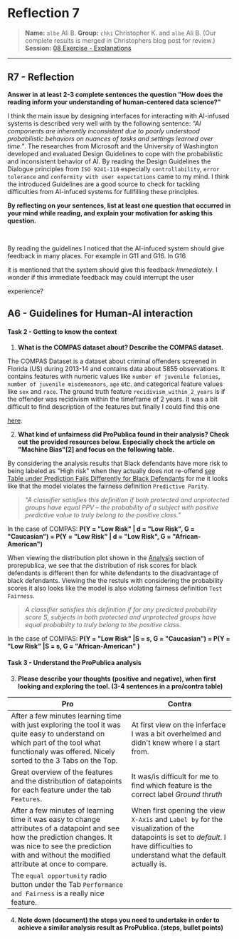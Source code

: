 # Reflection 7
> **Name:** `albe` Ali B. 
> **Group:** `chki` Christopher K. and `albe` Ali B. (Our complete results is merged in Christophers blog post for review.)
> **Session:** [08 Exercise - Explanations](https://github.com/FUB-HCC/hcds-winter-2020/wiki/08_exercise)   
----

## R7 - Reflection


**Answer in at least 2-3 complete sentences the question "How does the reading inform your understanding of human-centered data science?"**<br>

I think the main issue by designing interfaces for interacting with AI-infused systems is described very well with by the following sentence: *"AI components are inherently inconsistent due to poorly understood probabilistic behaviors on nuances of tasks and settings learned over time."*. The researches from Microsoft and the University of Washington developed and evaluated Design Guidelines to cope with the probabilistic and inconsistent behavior of AI. By reading the Design Guidelines the Dialogue principles from `ISO 9241-110` especially `controllability`, `error tolerance` and `conformity with user expectations` came to my mind. I think the introduced Guidelines are a good source to check for tackling difficulties from AI-infuced systems for fullfilling these principles. 



**By reflecting on your sentences, list at least one question that occurred in your mind while reading, and explain your motivation for asking this question.**

<br>

By reading the guidelines I noticed that the AI-infuced system should give feedback in many places. For example in G11 and G16. In G16 

it is mentioned that the system should give this feedback *Immediately*. I wonder if this immediate feedback may could interrupt the user 

experience? 


## A6 - Guidelines for Human-AI interaction

#### Task 2 - Getting to know the context
1. **What is the COMPAS dataset about? Describe the COMPAS dataset.**

The COMPAS Dataset is a dataset about criminal offenders screened in Florida (US) during 2013-14 and contains data about 5855 observations. It contains features with numeric values like `number of juvenile felonies`, `number of juvenile misdemeanors`, `age` etc. and categorical feature values like `sex` and `race`. The ground truth feature `recidivism_within_2_years` is if the offender was recidivism within the timeframe of 2 years. It was a bit difficult to find description of the features but finally I could find this one 

[here](https://rdrr.io/cran/fairml/man/compas.html).

2. **What kind of unfairness did ProPublica found in their analysis? Check out the provided resources below. Especially check the article on "Machine Bias"[2] and focus on the following table.**

By considering the analysis results that Black defendants have more risk to being labeled as "High risk" when they actually does not re-offend [see Table under Prediction Fails Differently for Black Defendants](https://www.propublica.org/article/machine-bias-risk-assessments-in-criminal-sentencing) for me it looks like that the model violates the fairness definition `Predictive Parity`. 

>*"A classifier satisfies this definition if both protected and unprotected groups have equal PPV – the probability of a subject with positive predictive value to truly belong to the positive class."* 

In the case of COMPAS: **P(Y = "Low Risk" | d = "Low Risk", G = "Caucasian") = P(Y = "Low Risk" | d = "Low Risk", G = "African-American")**

When viewing the distribution plot shown in the [Analysis](https://www.propublica.org/article/how-we-analyzed-the-compas-recidivism-algorithm) section of prorepublica, we see that the distribution of risk scores for black defendants is different then for white defendants to the disadvantage of black defendants. Viewing the the restuls with considering the probability scores it also looks like the model is also violating fairness definition `Test Fairness`.

> *A classifier satisfies this definition if for any predicted probability score S, subjects in both protected and unprotected groups have equal probability to truly belong to the positive class.*<br>

In the case of COMPAS: **P(Y = "Low Risk" |S = s, G =  "Caucasian") = P(Y = "Low Risk" |S = s, G = "African-American" )**

#### Task 3 - Understand the ProPublica analysis

3. **Please describe your thoughts (positive and negative), when first looking and exploring the tool. (3-4 sentences in a pro/contra table)**<br>

|   **Pro** |   **Contra** |
|---	|---	|
|    After a few minutes learning time with just exploring the tool it was quite easy to understand on which part of the tool what functionaly was offered. Nicely sorted to the 3 Tabs on the Top.   | At first view on the inferface I was a bit overhelmed and didn't knew where I a start from. |
| Great overview of the features and the distribution of datapoints for each feature under the tab `Features`. | It was/is difficult for me to find which feature is the correct label *Ground thruth* | 
|  After a few minutes of learning time it was easy to change attributes of a datapoint and see how the prediction changes. It was nice to see the prediction with and without the modified attribute at once to compare. |   When first opening the view `X-Axis` and `Label by` for the visualization of the datapoints is set to *default*. I have difficulties to understand what the default actually is. |
|  The `equal opportunity` radio button under the Tab `Performance and Fairness` is a really nice feature. |  |

4. **Note down (document) the steps you need to undertake in order to achieve a similar analysis result as ProPublica. (steps, bullet points)**<br>
